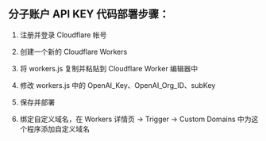 ## 分子账户 API KEY 代码部署步骤：

1. 注册并登录 Cloudflare 帐号

2. 创建一个新的 Cloudflare Workers

3. 将 workers.js 复制并粘贴到 Cloudflare Worker 编辑器中

4. 修改 workers.js 中的 OpenAI_Key、OpenAI_Org_ID、subKey

5. 保存并部署

6. 绑定自定义域名，在 Workers 详情页 -> Trigger -> Custom Domains 中为这个程序添加自定义域名
